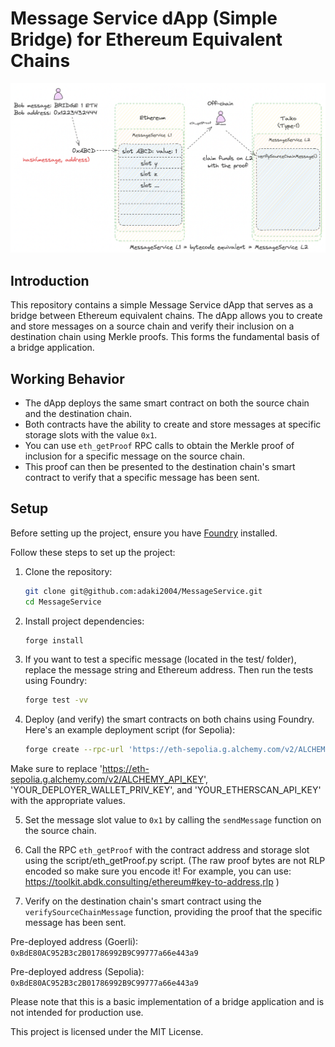 # Message Service dApp (Simple Bridge) for Ethereum Equivalent Chains

![Design Diagram](./MessageService.png)

## Introduction

This repository contains a simple Message Service dApp that serves as a bridge between Ethereum equivalent chains. The dApp allows you to create and store messages on a source chain and verify their inclusion on a destination chain using Merkle proofs. This forms the fundamental basis of a bridge application.

## Working Behavior

- The dApp deploys the same smart contract on both the source chain and the destination chain.
- Both contracts have the ability to create and store messages at specific storage slots with the value `0x1`.
- You can use `eth_getProof` RPC calls to obtain the Merkle proof of inclusion for a specific message on the source chain.
- This proof can then be presented to the destination chain's smart contract to verify that a specific message has been sent.

## Setup

Before setting up the project, ensure you have [Foundry](https://book.getfoundry.sh/getting-started/installation) installed.

Follow these steps to set up the project:

1. Clone the repository:

   ```bash
   git clone git@github.com:adaki2004/MessageService.git
   cd MessageService

2. Install project dependencies:

    ```bash
    forge install

3. If you want to test a specific message (located in the test/ folder), replace the message string and Ethereum address. Then run the tests using Foundry:
    ```bash
    forge test -vv

4. Deploy (and verify) the smart contracts on both chains using Foundry. Here's an example deployment script (for Sepolia):
    ```bash
    forge create --rpc-url 'https://eth-sepolia.g.alchemy.com/v2/ALCHEMY_API_KEY' --private-key 'YOUR_DEPLOYER_WALLET_PRIV_KEY' --etherscan-api-key 'YOUR_ETHERSCAN_API_KEY' --verify 'src/MessageService.sol:MessageService'
Make sure to replace 'https://eth-sepolia.g.alchemy.com/v2/ALCHEMY_API_KEY', 'YOUR_DEPLOYER_WALLET_PRIV_KEY', and 'YOUR_ETHERSCAN_API_KEY' with the appropriate values.


5. Set the message slot value to `0x1` by calling the `sendMessage` function on the source chain.

6. Call the RPC `eth_getProof` with the contract address and storage slot using the script/eth_getProof.py script. (The raw proof bytes are not RLP encoded so make sure you encode it! For example, you can use: https://toolkit.abdk.consulting/ethereum#key-to-address,rlp )

7. Verify on the destination chain's smart contract using the `verifySourceChainMessage` function, providing the proof that the specific message has been sent.


Pre-deployed address (Goerli): `0xBdE80AC952B3c2B01786992B9C99777a66e443a9`

Pre-deployed address (Sepolia): `0xBdE80AC952B3c2B01786992B9C99777a66e443a9`


Please note that this is a basic implementation of a bridge application and is not intended for production use.

This project is licensed under the MIT License.